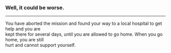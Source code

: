 ### Well, it could be worse. 
---

You have aborted the mission and found your way to a local hospital to get help and you are   
kept there for several days, until you are allowed to go home. When you go home, you are still  
 hurt and cannot support yourself.